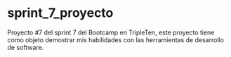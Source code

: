 # sprint_7_proyecto
Proyecto #7 del sprint 7 del Bootcamp en TripleTen, este proyecto tiene como objeto demostrar mis habilidades con las herramientas de desarrollo de software.
